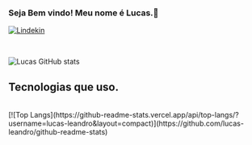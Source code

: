 ### Seja Bem vindo! Meu nome é Lucas.👋
 [![Lindekin](https://img.shields.io/badge/LinkedIn-0077B5?style=for-the-badge&logo=linkedin&logoColor=white)](https://www.linkedin.com/in/lucas-vinicios-leandro/)
<div style="display : inline_block"><br>
   
</div>

![Lucas GitHub stats](https://github-readme-stats.vercel.app/api?username=lucas-leandro&show_icons=true&theme=dracula)

## Tecnologias que uso.
<div style="display : inline_block"><br>
   
</div>
[![Top Langs](https://github-readme-stats.vercel.app/api/top-langs/?username=lucas-leandro&layout=compact)](https://github.com/lucas-leandro/github-readme-stats)
